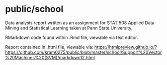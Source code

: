 # public/school
Data analysis report written as an assignment for STAT 508 Applied Data Mining and Statistical Learning taken at Penn State University. 

RMarkdown code found within .Rmd file, viewable via text editor.

Report contained in .html file, viewable via: https://htmlpreview.github.io/?https://github.com/kram0275/public/blob/master/school/Support%20Vector%20Machines%20(SVM)/markdown12.html
